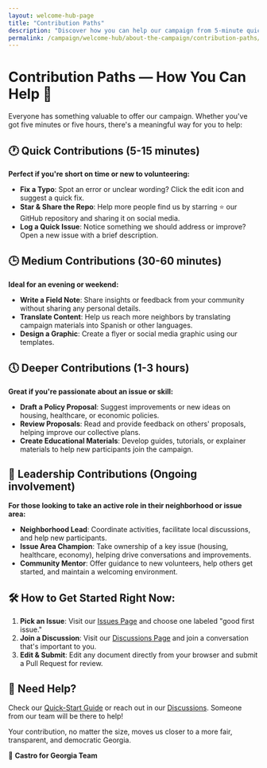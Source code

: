 ```yaml
---
layout: welcome-hub-page
title: "Contribution Paths"
description: "Discover how you can help our campaign from 5-minute quick fixes to leadership roles. Find the perfect way to contribute your skills and time to building progressive change."
permalink: /campaign/welcome-hub/about-the-campaign/contribution-paths/
---
```


# Contribution Paths — How You Can Help 🌟

Everyone has something valuable to offer our campaign. Whether you've got five minutes or five hours, there's a meaningful way for you to help:

## 🕐 Quick Contributions (5-15 minutes)

**Perfect if you're short on time or new to volunteering:**

* **Fix a Typo**: Spot an error or unclear wording? Click the edit icon and suggest a quick fix.
* **Star & Share the Repo**: Help more people find us by starring ⭐ our GitHub repository and sharing it on social media.
* **Log a Quick Issue**: Notice something we should address or improve? Open a new issue with a brief description.

## 🕒 Medium Contributions (30-60 minutes)

**Ideal for an evening or weekend:**

* **Write a Field Note**: Share insights or feedback from your community without sharing any personal details.
* **Translate Content**: Help us reach more neighbors by translating campaign materials into Spanish or other languages.
* **Design a Graphic**: Create a flyer or social media graphic using our templates.

## 🕔 Deeper Contributions (1-3 hours)

**Great if you're passionate about an issue or skill:**

* **Draft a Policy Proposal**: Suggest improvements or new ideas on housing, healthcare, or economic policies.
* **Review Proposals**: Read and provide feedback on others' proposals, helping improve our collective plans.
* **Create Educational Materials**: Develop guides, tutorials, or explainer materials to help new participants join the campaign.

## 🌟 Leadership Contributions (Ongoing involvement)

**For those looking to take an active role in their neighborhood or issue area:**

* **Neighborhood Lead**: Coordinate activities, facilitate local discussions, and help new participants.
* **Issue Area Champion**: Take ownership of a key issue (housing, healthcare, economy), helping drive conversations and improvements.
* **Community Mentor**: Offer guidance to new volunteers, help others get started, and maintain a welcoming environment.

## 🛠 How to Get Started Right Now:

1. **Pick an Issue**: Visit our [Issues Page](../../issues) and choose one labeled "good first issue."
2. **Join a Discussion**: Visit our [Discussions Page](../../discussions) and join a conversation that's important to you.
3. **Edit & Submit**: Edit any document directly from your browser and submit a Pull Request for review.

## 📖 Need Help?

Check our [Quick-Start Guide](../get-involved/quick-start-guide.md) or reach out in our [Discussions](../../discussions). Someone from our team will be there to help!

Your contribution, no matter the size, moves us closer to a more fair, transparent, and democratic Georgia.

🌱 **Castro for Georgia Team**
